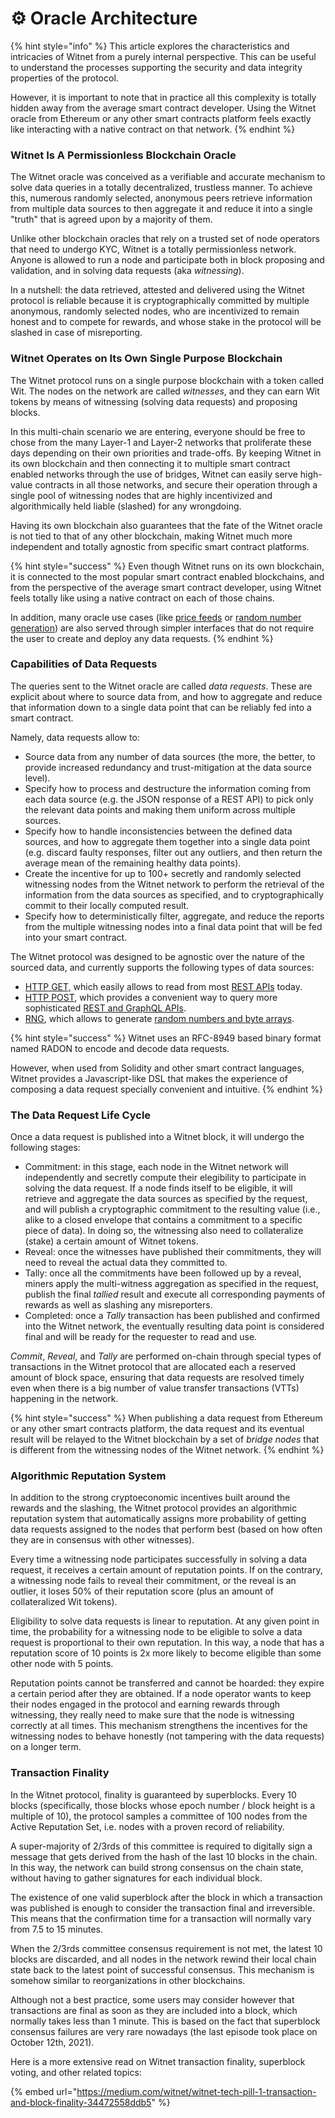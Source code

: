 # ⚙ Oracle Architecture

{% hint style="info" %}
This article explores the characteristics and intricacies of Witnet from a purely internal perspective. This can be useful to understand the processes supporting the security and data integrity properties of the protocol.

However, it is important to note that in practice all this complexity is totally hidden away from the average smart contract developer. Using the Witnet oracle from Ethereum or any other smart contracts platform feels exactly like interacting with a native contract on that network.
{% endhint %}

### Witnet Is A Permissionless Blockchain Oracle

The Witnet oracle was conceived as a verifiable and accurate mechanism to solve data queries in a totally decentralized, trustless manner. To achieve this, numerous randomly selected, anonymous peers retrieve information from multiple data sources to then aggregate it and reduce it into a single "truth" that is agreed upon by a majority of them.

Unlike other blockchain oracles that rely on a trusted set of node operators that need to undergo KYC, Witnet is a totally permissionless network. Anyone is allowed to run a node and participate both in block proposing and validation, and in solving data requests (aka _witnessing_).

In a nutshell: the data retrieved, attested and delivered using the Witnet protocol is reliable because it is cryptographically committed by multiple anonymous, randomly selected nodes, who are incentivized to remain honest and to compete for rewards, and whose stake in the protocol will be slashed in case of misreporting.

### Witnet Operates on Its Own Single Purpose Blockchain

The Witnet protocol runs on a single purpose blockchain with a token called Wit. The nodes on the network are called _witnesses_, and they can earn Wit tokens by means of witnessing (solving data requests) and proposing blocks.

In this multi-chain scenario we are entering, everyone should be free to chose from the many Layer-1 and Layer-2 networks that proliferate these days depending on their own priorities and trade-offs. By keeping Witnet in its own blockchain and then connecting it to multiple smart contract enabled networks through the use of bridges, Witnet can easily serve high-value contracts in all those networks, and secure their operation through a single pool of witnessing nodes that are highly incentivized and algorithmically held liable (slashed) for any wrongdoing.

Having its own blockchain also guarantees that the fate of the Witnet oracle is not tied to that of any other blockchain, making Witnet much more independent and totally agnostic from specific smart contract platforms.

{% hint style="success" %}
Even though Witnet runs on its own blockchain, it is connected to the most popular smart contract enabled blockchains, and from the perspective of the average smart contract developer, using Witnet feels totally like using a native contract on each of those chains.

In addition, many oracle use cases (like [price feeds](../tutorials/data-feeds-tutorial.md) or [random number generation](../tutorials/randomness.md)) are also served through simpler interfaces that do not require the user to create and deploy any data requests.
{% endhint %}

### Capabilities of Data Requests

The queries sent to the Witnet oracle are called _data requests_. These are explicit about where to source data from, and how to aggregate and reduce that information down to a single data point that can be reliably fed into a smart contract.

Namely, data requests allow to:

* Source data from any number of data sources (the more, the better, to provide increased redundancy and trust-mitigation at the data source level).
* Specify how to process and destructure the information coming from each data source (e.g. the JSON response of a REST API) to pick only the relevant data points and making them uniform across multiple sources.
* Specify how to handle inconsistencies between the defined data sources, and how to aggregate them together into a single data point (e.g. discard faulty responses, filter out any outliers, and then return the average mean of the remaining healthy data points).
* Create the incentive for up to 100+ secretly and randomly selected witnessing nodes from the Witnet network to perform the retrieval of the information from the data sources as specified, and to cryptographically commit to their locally computed result.
* Specify how to deterministically filter, aggregate, and reduce the reports from the multiple witnessing nodes into a final data point that will be fed into your smart contract.

The Witnet protocol was designed to be agnostic over the nature of the sourced data, and currently supports the following types of data sources:

* [HTTP GET,](../tutorials/apis-and-http-get-post.md) which easily allows to read from most [REST APIs](../tutorials/apis-and-http-get-post.md) today.
* [HTTP POST](../tutorials/apis-and-http-get-post.md), which provides a convenient way to query more sophisticated [REST and GraphQL APIs](../tutorials/apis-and-http-get-post.md).
* [RNG](../tutorials/randomness.md), which allows to generate [random numbers and byte arrays](../tutorials/randomness.md).

{% hint style="success" %}
Witnet uses an RFC-8949 based binary format named RADON to encode and decode data requests.

However, when used from Solidity and other smart contract languages, Witnet provides a Javascript-like DSL that makes the experience of composing a data request specially convenient and intuitive.
{% endhint %}

### The Data Request Life Cycle

Once a data request is published into a Witnet block, it will undergo the following stages:

* Commitment: in this stage, each node in the Witnet network will independently and secretly compute their elegibility to participate in solving the data request. If a node finds itself to be eligible, it will retrieve and aggregate the data sources as specified by the request, and will publish a cryptographic commitment to the resulting value (i.e., alike to a closed envelope that contains a commitment to a specific piece of data). In doing so, the witnessing also need to collateralize (stake) a certain amount of Witnet tokens.
* Reveal: once the witnesses have published their commitments, they will need to reveal the actual data they committed to.
* Tally: once all the commitments have been followed up by a reveal, miners apply the multi-witness aggregation as specified in the request, publish the final _tallied_ result and execute all corresponding payments of rewards as well as slashing any misreporters.
* Completed: once a _Tally_ transaction has been published and confirmed into the Witnet network, the eventually resulting data point is considered final and will be ready for the requester to read and use.

_Commit_, _Reveal_, and _Tally_ are performed on-chain through special types of transactions in the Witnet protocol that are allocated each a reserved amount of block space, ensuring that data requests are resolved timely even when there is a big number of value transfer transactions (VTTs) happening in the network.

{% hint style="success" %}
When publishing a data request from Ethereum or any other smart contracts platform, the data request and its eventual result will be relayed to the Witnet blockchain by a set of _bridge nodes_ that is different from the witnessing nodes of the Witnet network.
{% endhint %}

### Algorithmic Reputation System

In addition to the strong cryptoeconomic incentives built around the rewards and the slashing, the Witnet protocol provides an algorithmic reputation system that automatically assigns more probability of getting data requests assigned to the nodes that perform best (based on how often they are in consensus with other witnesses).

Every time a witnessing node participates successfully in solving a data request, it receives a certain amount of reputation points. If on the contrary, a witnessing node fails to reveal their commitment, or the reveal is an outlier, it loses 50% of their reputation score (plus an amount of collateralized Wit tokens).

Eligibility to solve data requests is linear to reputation. At any given point in time, the probability for a witnessing node to be eligible to solve a data request is proportional to their own reputation. In this way, a node that has a reputation score of 10 points is 2x more likely to become eligible than some other node with 5 points.

Reputation points cannot be transferred and cannot be hoarded: they expire a certain period after they are obtained. If a node operator wants to keep their nodes engaged in the protocol and earning rewards through witnessing, they really need to make sure that the node is witnessing correctly at all times. This mechanism strengthens the incentives for the witnessing nodes to behave honestly (not tampering with the data requests) on a longer term.

### Transaction Finality

In the Witnet protocol, finality is guaranteed by superblocks. Every 10 blocks (specifically, those blocks whose epoch number / block height is a multiple of 10), the protocol samples a committee of 100 nodes from the Active Reputation Set, i.e. nodes with a proven record of reliability.

A super-majority of 2/3rds of this committee is required to digitally sign a message that gets derived from the hash of the last 10 blocks in the chain. In this way, the network can build strong consensus on the chain state, without having to gather signatures for each individual block.

The existence of one valid superblock after the block in which a transaction was published is enough to consider the transaction final and irreversible. This means that the confirmation time for a transaction will normally vary from 7.5 to 15 minutes.

When the 2/3rds committee consensus requirement is not met, the latest 10 blocks are discarded, and all nodes in the network rewind their local chain state back to the latest point of successful consensus. This mechanism is somehow similar to reorganizations in other blockchains.

Although not a best practice, some users may consider however that transactions are final as soon as they are included into a block, which normally takes less than 1 minute. This is based on the fact that superblock consensus failures are very rare nowadays (the last episode took place on October 12th, 2021).

Here is a more extensive read on Witnet transaction finality, superblock voting, and other related topics:

{% embed url="https://medium.com/witnet/witnet-tech-pill-1-transaction-and-block-finality-34472558ddb5" %}
